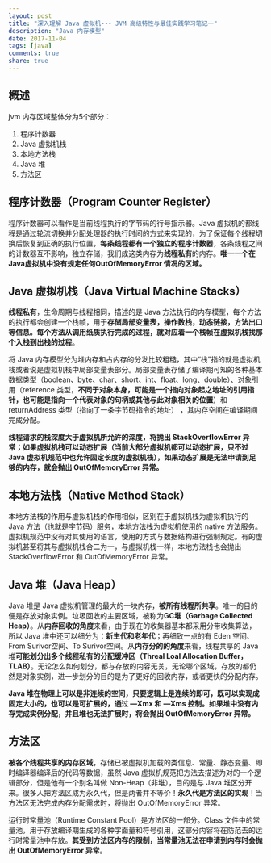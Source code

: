 ```yaml
---
layout: post
title: "深入理解 Java 虚拟机--- JVM 高级特性与最佳实践学习笔记一"
description: "Java 内存模型"
date: 2017-11-04
tags: [java]
comments: true
share: true
---
```

## 概述
jvm 内存区域整体分为5个部分：

1. 程序计数器
2. Java 虚拟机栈
3. 本地方法栈
4. Java 堆
5. 方法区 

## 程序计数器（Program Counter Register）
程序计数器可以看作是当前线程执行的字节码的行号指示器。Java 虚拟机的都线程是通过轮流切换并分配处理器的执行时间的方式来实现的，为了保证每个线程切换后恢复到正确的执行位置，**每条线程都有一个独立的程序计数器**，各条线程之间的计数器互不影响，独立存储，我们成这类内存为**线程私有**的内存。**唯一一个在Java虚拟机中没有规定任何OutOfMemoryError 情况的区域。**

## Java 虚拟机栈（Java Virtual Machine Stacks）
**线程私有**，生命周期与线程相同，描述的是 Java 方法执行的内存模型，每个方法的执行都会创建一个栈帧，用于**存储局部变量表，操作数栈，动态链接，方法出口等信息。每个方法从调用纸质执行完成的过程，就对应着一个栈帧在虚拟机栈找那个入栈到出栈的过程**。

将 Java 内存模型分为堆内存和占内存的分发比较粗糙，其中“栈”指的就是虚拟机栈或者说是虚拟机栈中局部变量表部分。局部变量表存储了编译期可知的各种基本数据类型（boolean、byte、char、short、int、float、long、double）、对象引用（reference 类型，**不同于对象本身，可能是一个指向对象起之地址的引用指针，也可能是指向一个代表对象的句柄或其他与此对象相关的位置**）和 returnAddress 类型（指向了一条字节码指令的地址）
，其内存空间在编译期间完成分配。

**线程请求的栈深度大于虚拟机所允许的深度，将抛出 StackOverflowError 异常；如果虚拟机栈可以动态扩展（当前大部分虚拟机都可以动态扩展，只不过 Java 虚拟机规范中也允许固定长度的虚拟机栈），如果动态扩展是无法申请到足够的内存，就会抛出 OutOfMemoryError 异常。** 

## 本地方法栈（Native Method Stack）
本地方法栈的作用与虚拟机栈的作用相似，区别在于虚拟机栈为虚拟机执行的 Java 方法（也就是字节码）服务，本地方法栈为虚拟机使用的 native 方法服务。虚拟机规范中没有对其使用的语言，使用的方式与数据结构进行强制规定。有的虚拟机甚至将其与虚拟机栈合二为一，与虚拟机栈一样，本地方法栈也会抛出 StackOverflowError 和 OutOfMemoryError 异常。

## Java 堆（Java Heap）
Java 堆是 Java 虚拟机管理的最大的一块内存，**被所有线程所共享**。唯一的目的便是存放对象实例。垃圾回收的主要区域，被称为**GC堆（Garbage Collected Heap）**。从**内存回收的角度**来看，由于现在的收集器基本都采用分带收集算法，所以 Java 堆中还可以细分为：**新生代和老年代**；再细致一点的有 Eden 空间、From Surivor空间、To Surivor空间。从**内存分的的角度**来看，线程共享的 Java 堆**可能划分出多个线程私有的分配缓冲区（Threal Loal Allocation Buffer，TLAB）**。无论怎么如何划分，都与存放的内容无关，无论哪个区域，存放的都仍然是对象实例，进一步划分的目的是为了更好的回收内存，或者更快的分配内存。

**Java 堆在物理上可以是非连续的空间，只要逻辑上是连续的即可，既可以实现成固定大小的，也可以是可扩展的，通过 —Xmx 和 —Xms 控制。如果堆中没有内存完成实例分配，并且堆也无法扩展时，将会抛出 OutOfMemoryError 异常。**

## 方法区
**被各个线程共享的内存区域**，存储已被虚拟机加载的类信息、常量、静态变量、即时编译器编译后的代码等数据，虽然 Java 虚拟机规范把方法去描述为对的一个逻辑部分，但是他有一个别名叫做 Non-Heap（非堆），目的是与 Java 堆区分开来。很多人把方法区成为永久代，但是两者并不等价！**永久代是方法区的实现**！当方法区无法完成内存分配需求时，将抛出 OutOfMemoryError 异常。

运行时常量池（Runtime Constant Pool）是方法区的一部分。Class 文件中的常量池，用于存放编译期生成的各种字面量和符号引用，这部分内容将在防范去的运行时常量池中存放。**其受到方法区内存的限制，当常量池无法在申请到内存时会抛出 OutOfMemoryError 异常**。